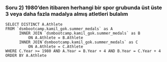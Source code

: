 ### Soru 2) 1980’den itibaren herhangi bir spor grubunda üst üste 3 veya daha fazla madalya almış atletleri bulalım

```
SELECT DISTINCT A.Athlete
FROM `dsmbootcamp.kamil_gok.summer_medals` as A 
      INNER JOIN `dsmbootcamp.kamil_gok.summer_medals` as B 
          ON A.Athlete = B.Athlete 
      INNER JOIN`dsmbootcamp.kamil_gok.summer_medals` as C
          ON A.Athlete = C.Athlete
WHERE C.Year >= 1980 AND A.Year = B.Year + 4 AND B.Year = C.Year + 4
ORDER BY A.Athlete

```
